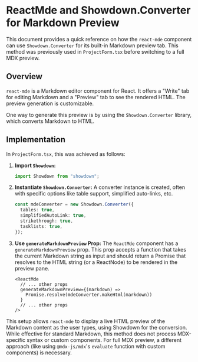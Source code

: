 # ReactMde and Showdown.Converter for Markdown Preview

This document provides a quick reference on how the `react-mde` component can use `Showdown.Converter` for its built-in Markdown preview tab. This method was previously used in `ProjectForm.tsx` before switching to a full MDX preview.

## Overview

`react-mde` is a Markdown editor component for React. It offers a "Write" tab for editing Markdown and a "Preview" tab to see the rendered HTML. The preview generation is customizable.

One way to generate this preview is by using the `Showdown.Converter` library, which converts Markdown to HTML.

## Implementation

In `ProjectForm.tsx`, this was achieved as follows:

1.  **Import `Showdown`:**

    ```typescript
    import Showdown from "showdown";
    ```

2.  **Instantiate `Showdown.Converter`:**
    A converter instance is created, often with specific options like table support, simplified auto-links, etc.

    ```typescript
    const mdeConverter = new Showdown.Converter({
      tables: true,
      simplifiedAutoLink: true,
      strikethrough: true,
      tasklists: true,
    });
    ```

3.  **Use `generateMarkdownPreview` Prop:**
    The `ReactMde` component has a `generateMarkdownPreview` prop. This prop accepts a function that takes the current Markdown string as input and should return a Promise that resolves to the HTML string (or a ReactNode) to be rendered in the preview pane.

    ```tsx
    <ReactMde
      // ... other props
      generateMarkdownPreview={(markdown) =>
        Promise.resolve(mdeConverter.makeHtml(markdown))
      }
      // ... other props
    />
    ```

This setup allows `react-mde` to display a live HTML preview of the Markdown content as the user types, using Showdown for the conversion. While effective for standard Markdown, this method does not process MDX-specific syntax or custom components. For full MDX preview, a different approach (like using `@mdx-js/mdx`'s `evaluate` function with custom components) is necessary.
